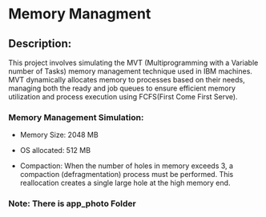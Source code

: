 # Memory Managment

## Description:

This project involves simulating the MVT (Multiprogramming with a Variable number of Tasks) memory management technique used in IBM machines.
MVT dynamically allocates memory to processes based on their needs, managing both the ready and job queues to ensure efficient memory utilization and process execution using FCFS(First Come First Serve).

### Memory Management Simulation:

- Memory Size: 2048 MB

- OS allocated: 512 MB

- Compaction: When the number of holes in memory exceeds 3, a compaction (defragmentation) process must be performed. This reallocation creates a single large hole at the high memory end.

### Note: There is app_photo Folder
